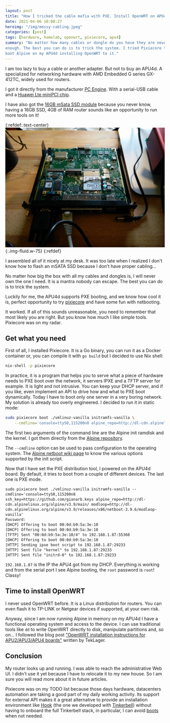 ```yaml
---
layout: post
title: "How I tricked the cable mafia with PXE. Install OpenWRT on APU4d"
date: 2021-04-06 10:08:27
heroimg: "/img/messy-cabling.jpeg"
categories: [post]
tags: [hardware, homelab, openwrt, pixiecore, apu4]
summary: "No matter how many cables or dongle do you have they are never
enough. The best you can do is to trick the system. I tried Pixiecore to PXE
boot Alpine on my APU4d installing OpenWRT to it."
---
```


I am too lazy to buy a cable or another adapter. But not to buy an APU4d. A specialized for networking hardware with AMD Embedded G series GX-412TC, widely used for routers.

I got it directly from the manufacturer [PC Engine](https://www.pcengines.ch/apu4d4.htm). With a serial-USB cable and a [Huawei Lte miniPCI chip](https://it.aliexpress.com/item/32443776508.html).

I have also got the [16GB mSata SSD module](https://www.pcengines.ch/msata16g.htm) because you never know, having a 16GB SSD, 4GB of RAM router sounds like an opportunity to run more tools on it!

{:refdef:.text-center}
![Picture of the APU4D board from PC Engine](/img/apu4d.jpeg){:.img-fluid.w-75}
{:refdef}

I assembled all of it nicely at my desk. It was too late when I realized I don't know how to flash an mSATA SSD because I don't have proper cabling...

No matter how big the box with all my cables and dongles is, I will never own the one I need. It is a mantra nobody can escape. The best you can do is to trick the system.

Luckily for me, the APU4d supports PXE booting, and we know how cool it is, perfect opportunity to try [pixiecore](https://github.com/danderson/netboot/blob/master/pixiecore/README.api.md) and have some fun with netbooting.

It worked. If all of this sounds unreasonable, you need to remember that most likely you are right. But you know how much I like simple tools. Pixiecore was on my radar.

## Get what you need

First of all, I installed Pixiecore. It is a Go binary, you can run it as a Docker container or, you can compile it with `go build` but I decided to use Nix shell:

```bash
nix-shell -p pixiecore
```

In practice, it is a program that helps you to serve what a piece of hardware needs to PXE boot over the network, it servers IPXE and a TFTP server for example. It is light and not intrusive. You can keep your DHCP server, and if you like, even implement an API to drive how and what to PXE boot dynamically. Today I have to boot only one server in a very boring network. My solution is already too overly engineered. I decided to run it in static mode:

```bash
sudo pixiecore boot ./vmlinuz-vanilla initramfs-vanilla \
    --cmdline='console=ttyS0,115200n8 alpine_repo=http://dl-cdn.alpinelinux.org/alpine/v3.9/main/ modloop=http://dl-cdn.alpinelinux.org/alpine/v3.9/releases/x86/netboot-3.9.6/modloop-vanilla'
```

The first two arguments of the command line are the Alpine init ramdisk and the kernel. I got them directly from the [Alpine repository](http://dl-cdn.alpinelinux.org/alpine/v3.9/releases/x86/netboot-3.9.6).

The `--cmdline` option can be used to pass configuration to the operating system. The [Alpine netboot wiki page](https://wiki.alpinelinux.org/wiki/PXE_boot) to know the various options supported by the init script.

Now that I have set the PXE distribution tool, I powered on the APU4d board. By default, it tries to boot from a couple of different devices. The last one is PXE mode.

```console
sudo pixiecore boot ./vmlinuz-vanilla initramfs-vanilla --cmdline='console=ttyS0,115200n8 ssh_key=https://github.com/gianarb.keys alpine_repo=http://dl-cdn.alpinelinux.org/alpine/v3.9/main/ modloop=http://dl-cdn.alpinelinux.org/alpine/v3.9/releases/x86/netboot-3.9.6/modloop-vanilla'
Password:
[DHCP] Offering to boot 00:0d:b9:5a:3e:10
[DHCP] Offering to boot 00:0d:b9:5a:3e:10
[TFTP] Sent "00:0d:b9:5a:3e:10/4" to 192.168.1.87:55360
[DHCP] Offering to boot 00:0d:b9:5a:3e:10
[HTTP] Sending ipxe boot script to 192.168.1.87:29233
[HTTP] Sent file "kernel" to 192.168.1.87:29233
[HTTP] Sent file "initrd-0" to 192.168.1.87:29233
```

`192.168.1.87` is the IP the APU4 got from my DHCP. Everything is working and from the serial port I see Alpine booting, the `root` password is `root`! Classy!

## Time to install OpenWRT

I never used OpenWRT before. It is a Linux distribution for routers. You can even flash it to TP-LINK or Netgear devices if supported, at your own risk.

Anyway, since I am now running Alpine in memory on my APU4d I have a functional operating system and access to the device. I can use traditional tools like `dd` to write OpenWRT directly to disk, manipulate partitions and, so on... I followed the blog post ["OpenWRT installation instructions for APU2/APU3/APU4 boards"](https://teklager.se/en/knowledge-base/openwrt-installation-instructions/) written by TekLager.

## Conclusion

My router looks up and running. I was able to reach the administrative Web UI. I didn't use it yet because I have to relocate it to my new house. So I am sure you will read more about it in future articles.

Pixiecore was on my TODO list because those days hardware, datacenters automation are taking a good part of my daily working activity. Its support for external API makes it a great alternative to provide an installation environment like [Hook](https://github.com/tinkerbell/hook) (the one we developed with [Tinkerbell](httsp://github.com/tinkerbell)) without having to onboard the full Tinkerbell stack, in particular, I can avoid [boots](https://docs.tinkerbell.org/services/boots/) when not needed.
